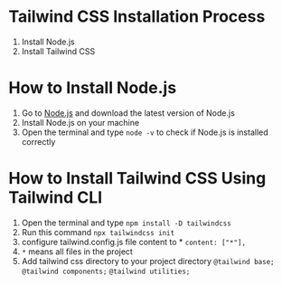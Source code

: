 # Tailwind CSS Installation Process 

1. Install Node.js
2. Install Tailwind CSS

# How to Install Node.js

1. Go to [Node.js](https://nodejs.org/en/download/) and download the latest version of Node.js
2. Install Node.js on your machine
3. Open the terminal and type `node -v` to check if Node.js is installed correctly

# How to Install Tailwind CSS Using Tailwind CLI

1. Open the terminal and type `npm install -D tailwindcss`
2. Run this command `npx tailwindcss init`
3. configure tailwind.config.js file content to * `content: ["*"],` 
4. `*` means all files in the project
5. Add tailwind css directory to your project directory  `@tailwind base;` `@tailwind components;` `@tailwind utilities;`
